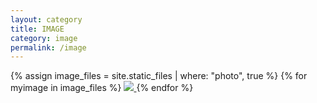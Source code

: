 ```yaml
---
layout: category
title: IMAGE
category: image
permalink: /image
---
```

<!-- test -->
{% assign image_files = site.static_files | where: "photo", true %}
{% for myimage in image_files %}
  <a data-lightbox="img" href="{{ myimage.path }}">
    <img src="{{ myimage.path }}">
  </a>
{% endfor %}
<!-- testin -->